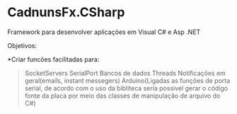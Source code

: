# CadnunsFx.CSharp
Framework para desenvolver aplicações em Visual C# e Asp .NET

Objetivos:

*Criar funcões facilitadas para:

> SocketServers
> SerialPort
> Bancos de dados
> Threads
> Notificações em geral(emails, instant messegers)
> Arduino(Ligadas as funções de porta serial, de acordo com o uso da bibliteca seria possivel gerar o código fonte da placa por meio das classes de manipulação de arquivo do C#)
